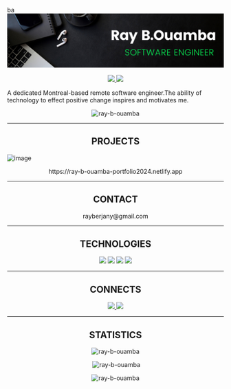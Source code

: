 ba
![logo](https://github.com/Ray-B-Ouamba/Ray-B-Ouamba/blob/main/gitHub%20Banner.png)  

<p align="center" dir="auto"> 
<a href="https://www.linkedin.com/in/ray-b-ouamba-b329aa262/" rel="nofollow">
  <img src="https://camo.githubusercontent.com/792be9dc5bdc01c6a40a25770490e6ae37afa3c52cab4203e65d64f5e48ffaf1/68747470733a2f2f696d672e736869656c64732e696f2f7374617469632f76313f6c6162656c3d7c266d6573736167653d4c494e4b45442d494e26636f6c6f723d636466393938267374796c653d706c6173746963266c6f676f3d6c696e6b6564696e266c6f676f2d636f6c6f723d7768697465" data-canonical-src="https://img.shields.io/static/v1?label=|&amp;message=LINKED-IN&amp;color=cdf998&amp;style=plastic&amp;logo=linkedin&amp;logo-color=white" style="max-width: 100%;">
</a>
<a href="https://twitter.com/Rayberjany" rel="nofollow">
  <img src="https://camo.githubusercontent.com/0140d6bb490af02718acdd889de60fe393d88e278f040ab35ac3766fd5933a91/68747470733a2f2f696d672e736869656c64732e696f2f7374617469632f76313f6c6162656c3d7c266d6573736167653d5457495454455226636f6c6f723d323335353566267374796c653d706c6173746963266c6f676f3d74776974746572266c6f676f2d636f6c6f723d7768697465" data-canonical-src="https://img.shields.io/static/v1?label=|&amp;message=TWITTER&amp;color=23555f&amp;style=plastic&amp;logo=twitter&amp;logo-color=white" style="max-width: 100%;">
</a>
</p>

<p> A dedicated Montreal-based remote software engineer.The ability of technology to effect positive change inspires and motivates me.  
</p>

<p align="center"> <img src="https://komarev.com/ghpvc/?username=ray-b-ouamba&label=Profile%20views&color=0e75b6&style=flat" alt="ray-b-ouamba" /> </p>

<hr>
<h2 align="center"> PROJECTS</h2>

![image](https://github.com/Ray-B-Ouamba/Ray-B-Ouamba/assets/121219876/3283a9fb-ef36-494a-9ec6-26fcde0b881a)
<p  align="center" dir="auto">https://ray-b-ouamba-portfolio2024.netlify.app</p>

<hr>
<h2 align="center">CONTACT</h2>
<p  align="center" dir="auto">rayberjany@gmail.com </p>

<hr>
<h2 align="center">TECHNOLOGIES</h2>
<p align="center"> <a target="_blank" rel="noopener noreferrer nofollow" href="https://camo.githubusercontent.com/fee29a97cbcb9e77a04f5eea594b7640ead8aa47f3244d433a85e4cb35862eea/68747470733a2f2f696d672e736869656c64732e696f2f7374617469632f76313f6c6162656c3d7c266d6573736167653d48544d4c3526636f6c6f723d323335353566267374796c653d706c6173746963266c6f676f3d68746d6c35"><img src="https://camo.githubusercontent.com/fee29a97cbcb9e77a04f5eea594b7640ead8aa47f3244d433a85e4cb35862eea/68747470733a2f2f696d672e736869656c64732e696f2f7374617469632f76313f6c6162656c3d7c266d6573736167653d48544d4c3526636f6c6f723d323335353566267374796c653d706c6173746963266c6f676f3d68746d6c35" data-canonical-src="https://img.shields.io/static/v1?label=|&amp;message=HTML5&amp;color=23555f&amp;style=plastic&amp;logo=html5" style="max-width: 200%;"></a>
<a target="_blank" rel="noopener noreferrer nofollow" href="https://camo.githubusercontent.com/1205d0b41925bade783846eee895b3b7e2bf1d068ad7d4d7297be7b7732da345/68747470733a2f2f696d672e736869656c64732e696f2f7374617469632f76313f6c6162656c3d7c266d6573736167653d4353533326636f6c6f723d323835663635267374796c653d706c6173746963266c6f676f3d63737333"><img src="https://camo.githubusercontent.com/1205d0b41925bade783846eee895b3b7e2bf1d068ad7d4d7297be7b7732da345/68747470733a2f2f696d672e736869656c64732e696f2f7374617469632f76313f6c6162656c3d7c266d6573736167653d4353533326636f6c6f723d323835663635267374796c653d706c6173746963266c6f676f3d63737333" data-canonical-src="https://img.shields.io/static/v1?label=|&amp;message=CSS3&amp;color=285f65&amp;style=plastic&amp;logo=css3" style="max-width: 100%;"></a>
<a target="_blank" rel="noopener noreferrer nofollow" href="https://camo.githubusercontent.com/06a0b5c26b0272a02690ceef3c59c1b32768355fd98109fd9a7e49880ef2a16a/68747470733a2f2f696d672e736869656c64732e696f2f7374617469632f76313f6c6162656c3d7c266d6573736167653d4a41564153435249505426636f6c6f723d336337663564267374796c653d706c6173746963266c6f676f3d6a617661736372697074"><img src="https://camo.githubusercontent.com/06a0b5c26b0272a02690ceef3c59c1b32768355fd98109fd9a7e49880ef2a16a/68747470733a2f2f696d672e736869656c64732e696f2f7374617469632f76313f6c6162656c3d7c266d6573736167653d4a41564153435249505426636f6c6f723d336337663564267374796c653d706c6173746963266c6f676f3d6a617661736372697074" data-canonical-src="https://img.shields.io/static/v1?label=|&amp;message=JAVASCRIPT&amp;color=3c7f5d&amp;style=plastic&amp;logo=javascript" style="max-width: 100%;"></a>
<a target="_blank" rel="noopener noreferrer nofollow" href="https://camo.githubusercontent.com/8623b1752c7db92b8e91557e0339207064153610ccf93f1860c56bf00bd4f66f/68747470733a2f2f696d672e736869656c64732e696f2f7374617469632f76313f6c6162656c3d7c266d6573736167653d52454143542e4a5326636f6c6f723d346139333563267374796c653d706c6173746963266c6f676f3d7265616374"><img src="https://camo.githubusercontent.com/8623b1752c7db92b8e91557e0339207064153610ccf93f1860c56bf00bd4f66f/68747470733a2f2f696d672e736869656c64732e696f2f7374617469632f76313f6c6162656c3d7c266d6573736167653d52454143542e4a5326636f6c6f723d346139333563267374796c653d706c6173746963266c6f676f3d7265616374" data-canonical-src="https://img.shields.io/static/v1?label=|&amp;message=REACT.JS&amp;color=4a935c&amp;style=plastic&amp;logo=react" style="max-width: 100%;"></a></p>

<hr>
<h2 align="center">CONNECTS</h2>
<p align="center" dir="auto"> 
<a href="https://www.linkedin.com/in/ray-b-ouamba-b329aa262/" rel="nofollow">
  <img src="https://camo.githubusercontent.com/792be9dc5bdc01c6a40a25770490e6ae37afa3c52cab4203e65d64f5e48ffaf1/68747470733a2f2f696d672e736869656c64732e696f2f7374617469632f76313f6c6162656c3d7c266d6573736167653d4c494e4b45442d494e26636f6c6f723d636466393938267374796c653d706c6173746963266c6f676f3d6c696e6b6564696e266c6f676f2d636f6c6f723d7768697465" data-canonical-src="https://img.shields.io/static/v1?label=|&amp;message=LINKED-IN&amp;color=cdf998&amp;style=plastic&amp;logo=linkedin&amp;logo-color=white" style="max-width: 100%;">
</a>
<a href="https://twitter.com/Rayberjany" rel="nofollow">
  <img src="https://camo.githubusercontent.com/0140d6bb490af02718acdd889de60fe393d88e278f040ab35ac3766fd5933a91/68747470733a2f2f696d672e736869656c64732e696f2f7374617469632f76313f6c6162656c3d7c266d6573736167653d5457495454455226636f6c6f723d323335353566267374796c653d706c6173746963266c6f676f3d74776974746572266c6f676f2d636f6c6f723d7768697465" data-canonical-src="https://img.shields.io/static/v1?label=|&amp;message=TWITTER&amp;color=23555f&amp;style=plastic&amp;logo=twitter&amp;logo-color=white" style="max-width: 100%;">
</a>
</p>

<hr>
<h2 align="center">STATISTICS</h2>
<div  align="center" dir="auto">
<p><img src="https://github-readme-stats.vercel.app/api/top-langs?username=ray-b-ouamba&show_icons=true&locale=en&layout=compact" alt="ray-b-ouamba" /></p>

<p>&nbsp;<img src="https://github-readme-stats.vercel.app/api?username=ray-b-ouamba&show_icons=true&locale=en" alt="ray-b-ouamba" /></p>

<p><img src="https://github-readme-streak-stats.herokuapp.com/?user=ray-b-ouamba&" alt="ray-b-ouamba" /></p>
</div>
